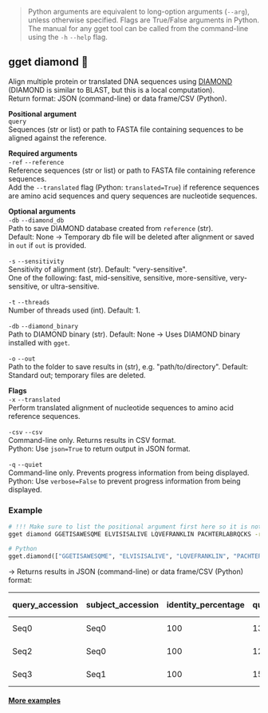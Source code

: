 > Python arguments are equivalent to long-option arguments (`--arg`), unless otherwise specified. Flags are True/False arguments in Python. The manual for any gget tool can be called from the command-line using the `-h` `--help` flag.  
## gget diamond 💎
Align multiple protein or translated DNA sequences using [DIAMOND](https://www.nature.com/articles/nmeth.3176) (DIAMOND is similar to BLAST, but this is a local computation).     
Return format: JSON (command-line) or data frame/CSV (Python).  

**Positional argument**  
`query`  
Sequences (str or list) or path to FASTA file containing sequences to be aligned against the reference.  

**Required arguments**  
`-ref` `--reference`  
Reference sequences (str or list) or path to FASTA file containing reference sequences.  
Add the `--translated` flag (Python: `translated=True`) if reference sequences are amino acid sequences and query sequences are nucleotide sequences.  

**Optional arguments**  
`-db` `--diamond_db`  
Path to save DIAMOND database created from `reference` (str).  
Default: None -> Temporary db file will be deleted after alignment or saved in `out` if `out` is provided.  

`-s` `--sensitivity`  
Sensitivity of alignment (str). Default: "very-sensitive".   
One of the following: fast, mid-sensitive, sensitive, more-sensitive, very-sensitive, or ultra-sensitive.  

`-t` `--threads`  
Number of threads used (int). Default: 1.  

`-db` `--diamond_binary`  
Path to DIAMOND binary (str). Default: None -> Uses DIAMOND binary installed with `gget`.  

`-o` `--out`   
Path to the folder to save results in (str), e.g. "path/to/directory". Default: Standard out; temporary files are deleted.   

**Flags**  
`-x` `--translated`  
Perform translated alignment of nucleotide sequences to amino acid reference sequences.  
                     
`-csv` `--csv`  
Command-line only. Returns results in CSV format.  
Python: Use `json=True` to return output in JSON format.  

`-q` `--quiet`   
Command-line only. Prevents progress information from being displayed.  
Python: Use `verbose=False` to prevent progress information from being displayed.   

### Example
```bash
# !!! Make sure to list the positional argument first here so it is not added as a reference sequence
gget diamond GGETISAWESQME ELVISISALIVE LQVEFRANKLIN PACHTERLABRQCKS -ref GGETISAWESQMEELVISISALIVELQVEFRANKLIN PACHTERLABRQCKS
```
```python
# Python
gget.diamond(["GGETISAWESQME", "ELVISISALIVE", "LQVEFRANKLIN", "PACHTERLABRQCKS"], reference=["GGETISAWESQMEELVISISALIVELQVEFRANKLIN", "PACHTERLABRQCKS"])
```
&rarr; Returns results in JSON (command-line) or data frame/CSV (Python) format:     

|query_accession|subject_accession|identity_percentage|query_seq_length|subject_seq_length|length|mismatches|gap_openings|query_start|query_end|subject_start|subject_end|e-value |bit_score|
|---------------|-----------------|-------------------|----------------|------------------|------|----------|------------|-----------|---------|-------------|-----------|--------|---------|
|Seq0           |Seq0             |100                |13              |37                |13    |0         |0           |1          |13       |1            |13         |2.82e-09|30.8     |
|Seq2           |Seq0             |100                |12              |37                |12    |0         |0           |1          |12       |26           |37         |4.35e-08|27.7     |
|Seq3           |Seq1             |100                |15              |15                |15    |0         |0           |1          |15       |1            |15         |2.01e-11|36.2     |

#### [More examples](https://github.com/pachterlab/gget_examples)

